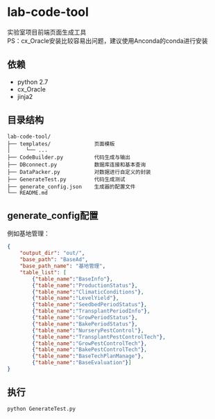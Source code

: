 # lab-code-tool
实验室项目前端页面生成工具  
PS：cx_Oracle安装比较容易出问题，建议使用Anconda的conda进行安装
## 依赖
- python 2.7
- cx_Oracle
- jinja2

## 目录结构
```
lab-code-tool/  
├── templates/              页面模板
│     └── ...  
├── CodeBuilder.py          代码生成与输出
├── DBconnect.py            数据库连接和基本查询
├── DataPacker.py           对数据进行自定义的封装
├── GenerateTest.py         代码生成测试
├── generate_config.json	生成器的配置文件
└── README.md
```

## generate_config配置
例如基地管理：
```json
{
	"output_dir": "out/",
	"base_path": "BaseAd",
	"base_path_name": "基地管理",
	"table_list": [
		{"table_name":"BaseInfo"},
		{"table_name":"ProductionStatus"},
		{"table_name":"ClimaticConditions"},
		{"table_name":"LevelYield"},
		{"table_name":"SeedbedPeriodStatus"},
		{"table_name":"TransplantPeriodInfo"},
		{"table_name":"GrowPeriodStatus"},
		{"table_name":"BakePeriodStatus"},
		{"table_name":"NurseryPestControl"},
		{"table_name":"TransplantPestControlTech"},
		{"table_name":"GrowPestControlTech"},
		{"table_name":"BakePestControlTech"},
		{"table_name":"BaseTechPlanManage"},
		{"table_name":"BaseEvaluation"}]
}
```  
## 执行
```python
python GenerateTest.py
```
